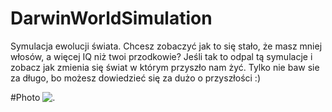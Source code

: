 # DarwinWorldSimulation

Symulacja ewolucji świata. Chcesz zobaczyć jak to się stało, że masz mniej włosów, a więcej IQ niż twoi przodkowie? Jeśli tak to odpal tą symulacje i zobacz jak zmienia się świat w którym przyszło nam żyć. Tylko nie baw sie za długo, bo możesz dowiedzieć się za dużo o przyszłości :)

#Photo
![.](https://github.com/mario11-wiet/DarwinWorldSimulation/blob/master/src/main/Images/Dowi%C4%85zanie%20do%20Zrzut%20ekranu%20z%202021-02-28%2001-19-36%20(1).png "Darwin World Simulation")

